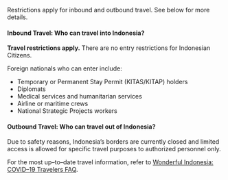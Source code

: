 Restrictions apply for inbound and outbound travel. See below for more details.

#### Inbound Travel: Who can travel into Indonesia?

**Travel restrictions apply.** There are no entry restrictions for Indonesian Citizens.

Foreign nationals who can enter include:

- Temporary or Permanent Stay Permit (KITAS/KITAP) holders 
- Diplomats
- Medical services and humanitarian services
- Airline or maritime crews
- National Strategic Projects workers

#### Outbound Travel: Who can travel out of Indonesia?

Due to safety reasons, Indonesia’s borders are currently closed and limited access is allowed for specific travel purposes to authorized personnel only.

For the most up–to–date travel information, refer to [Wonderful Indonesia: COVID–19 Travelers FAQ](https://www.indonesia.travel/gb/en/coronavirus).
